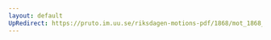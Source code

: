 ```yaml
---
layout: default
UpRedirect: https://pruto.im.uu.se/riksdagen-motions-pdf/1868/mot_1868__fk__1/mot_1868__fk__1-001.pdf
---
```

